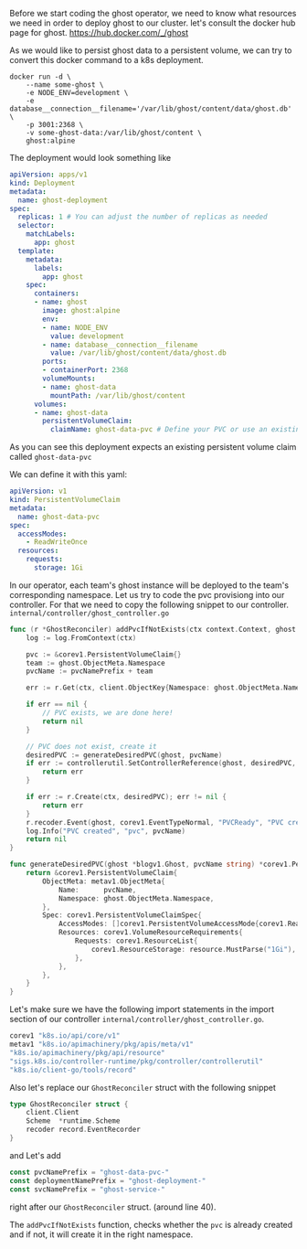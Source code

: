 Before we start coding the ghost operator, we need to know what resources we need in order to deploy ghost to our cluster. let's consult the docker hub page for ghost. https://hub.docker.com/_/ghost

As we would like to persist ghost data to a persistent volume, we can try to convert this docker command to a k8s deployment. 

```shell
docker run -d \
	--name some-ghost \
	-e NODE_ENV=development \
	-e database__connection__filename='/var/lib/ghost/content/data/ghost.db' \
	-p 3001:2368 \
	-v some-ghost-data:/var/lib/ghost/content \
	ghost:alpine
```

The deployment would look something like 

```yaml
apiVersion: apps/v1
kind: Deployment
metadata:
  name: ghost-deployment
spec:
  replicas: 1 # You can adjust the number of replicas as needed
  selector:
    matchLabels:
      app: ghost
  template:
    metadata:
      labels:
        app: ghost
    spec:
      containers:
      - name: ghost
        image: ghost:alpine
        env:
        - name: NODE_ENV
          value: development
        - name: database__connection__filename
          value: /var/lib/ghost/content/data/ghost.db
        ports:
        - containerPort: 2368
        volumeMounts:
        - name: ghost-data
          mountPath: /var/lib/ghost/content
      volumes:
      - name: ghost-data
        persistentVolumeClaim:
          claimName: ghost-data-pvc # Define your PVC or use an existing one
```

As you can see this deployment expects an existing persistent volume claim called `ghost-data-pvc`

We can define it with this yaml:
```yaml
apiVersion: v1
kind: PersistentVolumeClaim
metadata:
  name: ghost-data-pvc
spec:
  accessModes:
    - ReadWriteOnce
  resources:
    requests:
      storage: 1Gi
```

In our operator, each team's ghost instance will be deployed to the team's corresponding namespace.
Let us try to code the pvc provisiong into our controller. For that we need to copy the following snippet to our controller.
`internal/controller/ghost_controller.go`

```go
func (r *GhostReconciler) addPvcIfNotExists(ctx context.Context, ghost *blogv1.Ghost) error {
	log := log.FromContext(ctx)

	pvc := &corev1.PersistentVolumeClaim{}
	team := ghost.ObjectMeta.Namespace
	pvcName := pvcNamePrefix + team

	err := r.Get(ctx, client.ObjectKey{Namespace: ghost.ObjectMeta.Namespace, Name: pvcName}, pvc)

	if err == nil {
		// PVC exists, we are done here!
		return nil
	}

	// PVC does not exist, create it
	desiredPVC := generateDesiredPVC(ghost, pvcName)
	if err := controllerutil.SetControllerReference(ghost, desiredPVC, r.Scheme); err != nil {
		return err
	}

	if err := r.Create(ctx, desiredPVC); err != nil {
		return err
	}
	r.recoder.Event(ghost, corev1.EventTypeNormal, "PVCReady", "PVC created successfully")
	log.Info("PVC created", "pvc", pvcName)
	return nil
}

func generateDesiredPVC(ghost *blogv1.Ghost, pvcName string) *corev1.PersistentVolumeClaim {
	return &corev1.PersistentVolumeClaim{
		ObjectMeta: metav1.ObjectMeta{
			Name:      pvcName,
			Namespace: ghost.ObjectMeta.Namespace,
		},
		Spec: corev1.PersistentVolumeClaimSpec{
			AccessModes: []corev1.PersistentVolumeAccessMode{corev1.ReadWriteOnce},
			Resources: corev1.VolumeResourceRequirements{
				Requests: corev1.ResourceList{
					corev1.ResourceStorage: resource.MustParse("1Gi"),
				},
			},
		},
	}
}
```
Let's make sure we have the following import statements in the import section of our controller `internal/controller/ghost_controller.go`.

```go
corev1 "k8s.io/api/core/v1"
metav1 "k8s.io/apimachinery/pkg/apis/meta/v1"
"k8s.io/apimachinery/pkg/api/resource"
"sigs.k8s.io/controller-runtime/pkg/controller/controllerutil"
"k8s.io/client-go/tools/record"
```

Also let's replace our `GhostReconciler` struct with the following snippet

```go
type GhostReconciler struct {
	client.Client
	Scheme  *runtime.Scheme
	recoder record.EventRecorder
}
```

and Let's add 

```go
const pvcNamePrefix = "ghost-data-pvc-"
const deploymentNamePrefix = "ghost-deployment-"
const svcNamePrefix = "ghost-service-"
```
right after our `GhostReconciler` struct. (around line 40).

The `addPvcIfNotExists` function, checks whether the `pvc` is already created and if not, it will create it in the right namespace.
